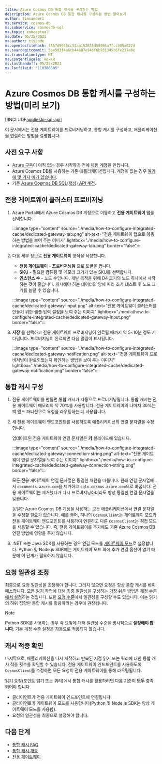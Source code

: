 ```yaml
---
title: Azure Cosmos DB 통합 캐시를 구성하는 방법
description: Azure Cosmos DB 통합 캐시를 구성하는 방법 알아보기
author: timsander1
ms.service: cosmos-db
ms.subservice: cosmosdb-sql
ms.topic: conceptual
ms.date: 05/25/2021
ms.author: tisande
ms.openlocfilehash: f857d9945cc52aa192838d58066a7fcc005a622d
ms.sourcegitcommit: 58e5d3f4a6cb44607e946f6b931345b6fe237e0e
ms.translationtype: HT
ms.contentlocale: ko-KR
ms.lasthandoff: 05/25/2021
ms.locfileid: "110386605"
---
```

# <a name="how-to-configure-the-azure-cosmos-db-integrated-cache-preview"></a>Azure Cosmos DB 통합 캐시를 구성하는 방법(미리 보기)
[!INCLUDE[appliesto-sql-api](includes/appliesto-sql-api.md)]

이 문서에서는 전용 게이트웨이를 프로비저닝하고, 통합 캐시를 구성하고, 애플리케이션을 연결하는 방법을 설명합니다. 

## <a name="prerequisites"></a>사전 요구 사항

- [Azure 구독](../guides/developer/azure-developer-guide.md#understanding-accounts-subscriptions-and-billing)이 아직 없는 경우 시작하기 전에 [체험 계정](https://azure.microsoft.com/free/?ref=microsoft.com&utm_source=microsoft.com&utm_medium=docs&utm_campaign=visualstudio)을 만듭니다.
- Azure Cosmos DB를 사용하는 기존 애플리케이션입니다. 계정이 없는 경우 [여기에 몇 가지 예가 있습니다](https://github.com/AzureCosmosDB/labs).
- 기존 [Azure Cosmos DB SQL(핵심) API 계정](create-cosmosdb-resources-portal.md).

## <a name="provision-a-dedicated-gateway-cluster"></a>전용 게이트웨이 클러스터 프로비저닝

1. Azure Portal에서 Azure Cosmos DB 계정으로 이동하고 **전용 게이트웨이** 탭을 선택합니다.

   :::image type="content" source="./media/how-to-configure-integrated-cache/dedicated-gateway-tab.png" alt-text="전용 게이트웨이 탭으로 이동하는 방법을 보여 주는 이미지" lightbox="./media/how-to-configure-integrated-cache/dedicated-gateway-tab.png" border="false":::

2. 다음 세부 정보로 **전용 게이트웨이** 양식을 작성합니다.

   * **전용 게이트웨이** - **프로비저닝됨** 으로 토글을 켭니다. 
   * **SKU** - 필요한 컴퓨팅 및 메모리 크기가 있는 SKU를 선택합니다. 
   *  **인스턴스 수** - 노드 수입니다. 개발 목적을 위해 D4 크기의 노드 하나에서 시작하는 것이 좋습니다. 캐시해야 하는 데이터의 양에 따라 초기 테스트 후 노드 크기를 늘릴 수 있습니다.

   :::image type="content" source="./media/how-to-configure-integrated-cache/dedicated-gateway-input.png" alt-text="전용 게이트웨이 클러스터를 만들기 위한 샘플 입력 설정을 보여 주는 이미지" lightbox="./media/how-to-configure-integrated-cache/dedicated-gateway-input.png" border="false":::

3. **저장** 을 선택하고 전용 게이트웨이 프로비저닝이 완료될 때까지 약 5~10분 정도 기다립니다. 프로비저닝이 완료되면 다음 알림이 표시됩니다.

   :::image type="content" source="./media/how-to-configure-integrated-cache/dedicated-gateway-notification.png" alt-text="전용 게이트웨이 프로비저닝이 완료되었는지 확인하는 방법을 보여 주는 이미지" lightbox="./media/how-to-configure-integrated-cache/dedicated-gateway-notification.png" border="false":::

## <a name="configuring-the-integrated-cache"></a>통합 캐시 구성

1. 전용 게이트웨이를 만들면 통합 캐시가 자동으로 프로비저닝됩니다. 통합 캐시는 전용 게이트웨이 메모리의 약 70%를 사용합니다. 전용 게이트웨이의 나머지 30%는 백 엔드 파티션으로 요청을 라우팅하는 데 사용됩니다.

2.  새 전용 게이트웨이 엔드포인트를 사용하도록 애플리케이션의 연결 문자열을 수정합니다.

      업데이트된 전용 게이트웨이 연결 문자열은 **키** 블레이드에 있습니다.
   
      :::image type="content" source="./media/how-to-configure-integrated-cache/dedicated-gateway-connection-string.png" alt-text="전용 게이트웨이 연결 문자열을 보여 주는 이미지" lightbox="./media/how-to-configure-integrated-cache/dedicated-gateway-connection-string.png" border="false":::

      모든 전용 게이트웨이 연결 문자열은 동일한 패턴을 따릅니다. 원래 연결 문자열에서 `documents.azure.com`을 제거하고 `sqlx.cosmos.azure.com`으로 바꿉니다. 전용 게이트웨이는 제거했다가 다시 프로비저닝하더라도 항상 동일한 연결 문자열을 갖습니다.

      동일한 Azure Cosmos DB 계정을 사용하는 모든 애플리케이션에서 연결 문자열을 수정할 필요가 없습니다. 예를 들어, 하나의 `CosmosClient`는 게이트웨이 모드와 전용 게이트웨이 엔드포인트를 사용하여 연결하고 다른 `CosmosClient`는 직접 모드를 사용할 수 있습니다. 즉, 전용 게이트웨이를 추가해도 기존 Azure Cosmos DB 연결 방법에 영향을 주지 않습니다.

3. .NET 또는 Java SDK를 사용하는 경우 연결 모드를 [게이트웨이 모드](sql-sdk-connection-modes.md#available-connectivity-modes)로 설정합니다. Python 및 Node.js SDK에는 게이트웨이 모드 외에 추가 연결 옵션이 없기 때문에 이 단계가 필요하지 않습니다.

## <a name="adjust-request-consistency"></a>요청 일관성 조정

최종으로 요청 일관성을 조정해야 합니다. 그러지 않으면 요청은 항상 통합 캐시를 바이패스합니다. 모든 읽기 작업에 대해 최종 일관성을 구성하는 가장 쉬운 방법은 [계정 수준에서 설정](consistency-levels.md#configure-the-default-consistency-level)하는 것입니다. 또한 [요청 수준](how-to-manage-consistency.md#override-the-default-consistency-level)에서 일관성을 구성할 수도 있습니다. 이는 읽기의 하위 집합만 통합 캐시를 활용하려는 경우에 권장됩니다.

> [!NOTE]
> Python SDK를 사용하는 경우 각 요청에 대해 일관성 수준을 명시적으로 **설정해야 합니다**. 기본 계정 수준 설정은 자동으로 적용되지 않습니다.

## <a name="verify-cache-hits"></a>캐시 적중 확인

마지막으로, 애플리케이션을 다시 시작하고 반복된 지점 읽기 또는 쿼리에 대한 통합 캐시 적중 횟수를 확인할 수 있습니다. 전용 게이트웨이 엔드포인트를 사용하도록 `CosmosClient`를 수정하면 모든 요청이 전용 게이트웨이를 통해 라우팅됩니다.

읽기 요청(포인트 읽기 또는 쿼리)에서 통합 캐시를 활용하려면 다음 기준이 **모두** 충족되어야 합니다.

-   클라이언트가 전용 게이트웨이 엔드포인트에 연결됩니다.
-  클라이언트가 게이트웨이 모드를 사용합니다(Python 및 Node.js SDK는 항상 게이트웨이 모드를 사용함).
-   요청의 일관성을 최종으로 설정해야 합니다.

## <a name="next-steps"></a>다음 단계

- [통합 캐시 FAQ](integrated-cache-faq.md)
- [통합 캐시 개요](integrated-cache.md)
- [전용 게이트웨이](dedicated-gateway.md)
